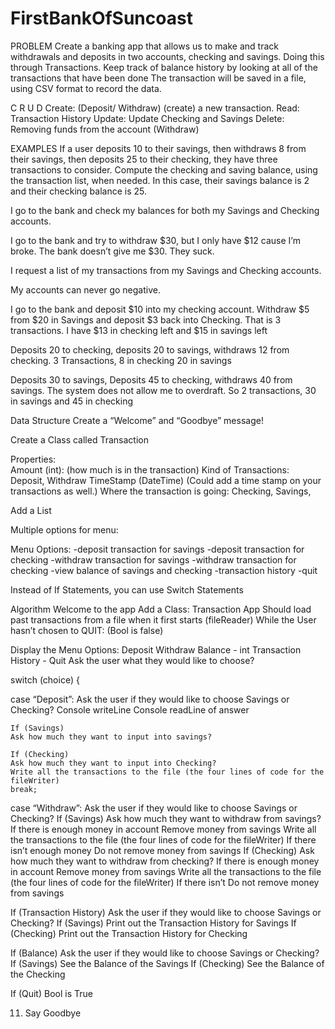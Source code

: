 # FirstBankOfSuncoast

PROBLEM
Create a banking app that allows us to make and track withdrawals and deposits in two accounts, checking and savings. Doing this through Transactions.
Keep track of balance history by looking at all of the transactions that have been done
The transaction will be saved in a file, using CSV format to record the data.

C R U D
Create: (Deposit/ Withdraw) (create) a new transaction.
Read: Transaction History
Update: Update Checking and Savings
Delete: Removing funds from the account (Withdraw)

EXAMPLES
If a user deposits 10 to their savings, then withdraws 8 from their savings, then deposits 25 to their checking, they have three transactions to consider. Compute the checking and saving balance, using the transaction list, when needed. In this case, their savings balance is 2 and their checking balance is 25.

I go to the bank and check my balances for both my Savings and Checking accounts.

I go to the bank and try to withdraw $30, but I only have $12 cause I’m broke. The bank doesn’t give me $30. They suck.

I request a list of my transactions from my Savings and Checking accounts.

My accounts can never go negative.

I go to the bank and deposit $10 into my checking account. Withdraw $5 from $20 in Savings and deposit $3 back into Checking. That is 3 transactions. I have $13 in checking left and $15 in savings left

Deposits 20 to checking, deposits 20 to savings, withdraws 12 from checking. 3 Transactions, 8 in checking 20 in savings

Deposits 30 to savings, Deposits 45 to checking, withdraws 40 from savings. The system does not allow me to overdraft. So 2 transactions, 30 in savings and 45 in checking

Data Structure
Create a “Welcome” and “Goodbye” message!

Create a Class called Transaction

Properties:  
Amount (int): (how much is in the transaction)
Kind of Transactions: Deposit, Withdraw
TimeStamp (DateTime) (Could add a time stamp on your transactions as well.)
Where the transaction is going: Checking, Savings,

Add a List<Transactions>

Multiple options for menu:

Menu Options:
-deposit transaction for savings
-deposit transaction for checking
-withdraw transaction for savings
-withdraw transaction for checking
-view balance of savings and checking
-transaction history
-quit

Instead of If Statements, you can use Switch Statements

Algorithm
Welcome to the app
Add a Class: Transaction
App Should load past transactions from a file when it first starts (fileReader)
While the User hasn’t chosen to QUIT: (Bool is false)

Display the Menu Options:
Deposit
Withdraw
Balance - int
Transaction History -
Quit
Ask the user what they would like to choose?

switch (choice)
{

case “Deposit”:
Ask the user if they would like to choose Savings or Checking?
Console writeLine
Console readLine of answer

    If (Savings)
    Ask how much they want to input into savings?

    If (Checking)
    Ask how much they want to input into Checking?
    Write all the transactions to the file (the four lines of code for the fileWriter)
    break;

case “Withdraw”:
Ask the user if they would like to choose Savings or Checking?
If (Savings)
Ask how much they want to withdraw from savings?
If there is enough money in account
Remove money from savings
Write all the transactions to the file (the four lines of code for the fileWriter)
If there isn’t enough money
Do not remove money from savings
If (Checking)
Ask how much they want to withdraw from checking?
If there is enough money in account
Remove money from savings
Write all the transactions to the file (the four lines of code for the fileWriter)
If there isn’t
Do not remove money from savings

If (Transaction History)
Ask the user if they would like to choose Savings or Checking?
If (Savings)
Print out the Transaction History for Savings
If (Checking)
Print out the Transaction History for Checking

If (Balance)
Ask the user if they would like to choose Savings or Checking?
If (Savings)
See the Balance of the Savings
If (Checking)
See the Balance of the Checking

If (Quit)
Bool is True

11. Say Goodbye
